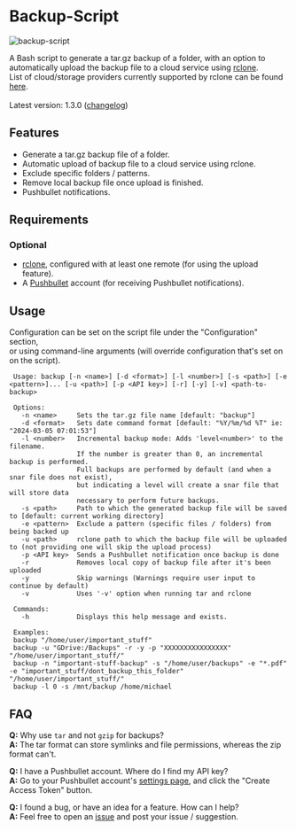 # Backup-Script

![backup-script](https://user-images.githubusercontent.com/8832013/84669169-3bce8200-af2d-11ea-850c-d40e2521e6d5.png)

A Bash script to generate a tar.gz backup of a folder, with an option to automatically upload the backup file to a cloud service using [rclone](https://github.com/rclone/rclone).  
List of cloud/storage providers currently supported by rclone can be found [here](https://github.com/rclone/rclone#storage-providers).
<br>  
Latest version: 1.3.0 ([changelog](https://github.com/MichaelYochpaz/Backup-Script/blob/master/changelog.md))

## Features
* Generate a tar.gz backup file of a folder.
* Automatic upload of backup file to a cloud service using rclone.
* Exclude specific folders / patterns.
* Remove local backup file once upload is finished.
* Pushbullet notifications.

##  Requirements
### Optional
* [rclone](https://github.com/rclone/rclone), configured with at least one remote (for using the upload feature).
* A [Pushbullet](https://www.pushbullet.com/) account (for receiving Pushbullet notifications).

## Usage
Configuration can be set on the script file under the "Configuration" section,  
or using command-line arguments (will override configuration that's set on on the script).
```
 Usage: backup [-n <name>] [-d <format>] [-l <number>] [-s <path>] [-e <pattern>]... [-u <path>] [-p <API key>] [-r] [-y] [-v] <path-to-backup>

 Options:
   -n <name>     Sets the tar.gz file name [default: "backup"]
   -d <format>   Sets date command format [default: "%Y/%m/%d %T" ie: "2024-03-05 07:01:53"]
   -l <number>   Incremental backup mode: Adds 'level<number>' to the filename.
                 If the number is greater than 0, an incremental backup is performed.
                 Full backups are performed by default (and when a snar file does not exist), 
                 but indicating a level will create a snar file that will store data 
                 necessary to perform future backups.
   -s <path>     Path to which the generated backup file will be saved to [default: current working directory]
   -e <pattern>  Exclude a pattern (specific files / folders) from being backed up
   -u <path>     rclone path to which the backup file will be uploaded to (not providing one will skip the upload process)
   -p <API key>  Sends a Pushbullet notification once backup is done
   -r            Removes local copy of backup file after it's been uploaded
   -y            Skip warnings (Warnings require user input to continue by default)
   -v            Uses '-v' option when running tar and rclone

 Commands:
   -h            Displays this help message and exists.

 Examples:
 backup "/home/user/important_stuff"
 backup -u "GDrive:/Backups" -r -y -p "XXXXXXXXXXXXXXXX" "/home/user/important_stuff/" 
 backup -n "important-stuff-backup" -s "/home/user/backups" -e "*.pdf" -e "important_stuff/dont_backup_this_folder" "/home/user/important_stuff/"
 backup -l 0 -s /mnt/backup /home/michael
```

## FAQ
**Q:** Why use `tar` and not `gzip` for backups?  
**A:** The tar format can store symlinks and file permissions, whereas the zip format can't.

**Q:** I have a Pushbullet account. Where do I find my API key?  
**A:** Go to your Pushbullet account's [settings page](https://www.pushbullet.com/#settings/account), and click the "Create Access Token" button.

**Q:** I found a bug, or have an idea for a feature. How can I help?  
**A:** Feel free to open an [issue](https://github.com/MichaelYochpaz/Backup-Script/issues) and post your issue / suggestion.